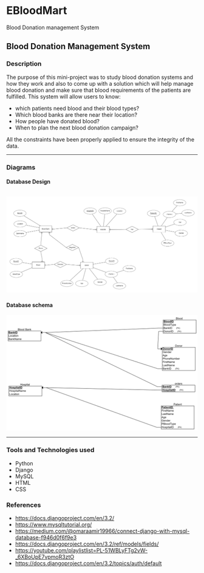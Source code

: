 # EBloodMart
Blood Donation management System
## Blood Donation Management System 

### Description 
The purpose of this mini-project was to 
study blood donation systems and how they work and 
also to come up with a solution which will help manage 
blood donation and make sure that blood requirements of 
the patients are fulfilled. 
This system will allow users to know:
* which patients need blood and their blood types?
* Which blood banks are there near their location? 
* How people have donated blood?
* When to plan the next blood donation campaign?

All the constraints have been properly applied to ensure the integrity of the data. 

---

### Diagrams
#### Database Design
![ER Diagram](https://github.com/sanketchavan5595/Blood-Donation-Management-system/blob/master/static/Final_ER_diagram.png)
---
#### Database schema
![Schema Diagram](https://github.com/sanketchavan5595/Blood-Donation-Management-system/blob/master/static/Final_schema_diagram.png)

---

### Tools and Technologies used
* Python 
* Django 
* MySQL
* HTML
* CSS

### References
* https://docs.djangoproject.com/en/3.2/
* https://www.mysqltutorial.org/
* https://medium.com/@omaraamir19966/connect-django-with-mysql-database-f946d0f6f9e3
* https://docs.djangoproject.com/en/3.2/ref/models/fields/
* https://youtube.com/playlistlist=PL-51WBLyFTg2vW-_6XBoUpE7vpmoR3ztO
* https://docs.djangoproject.com/en/3.2/topics/auth/default
